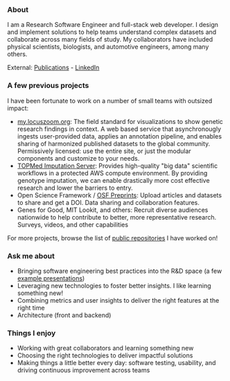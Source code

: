 ### About
I am a Research Software Engineer and full-stack web developer. I design and implement solutions to help teams understand complex datasets and collaborate across many fields of study. My collaborators have included physical scientists, biologists, and automotive engineers, among many others.

External: [Publications](https://scholar.google.com/citations?user=0KqYlQkAAAAJ&hl=en) - [LinkedIn](https://www.linkedin.com/in/abought)

### A few previous projects
I have been fortunate to work on a number of small teams with outsized impact:

* [my.locuszoom.org](https://my.locuszoom.org): The field standard for visualizations to show genetic research findings in context. A web based service that asynchronougly ingests user-provided data, applies an annotation pipeline, and enables sharing of harmonized published datasets to the global community. Permissively licensed: use the entire site, or just the modular components and customize to your needs.
* [TOPMed Imputation Server](https://imputation.biodatacatalyst.nhlbi.nih.gov/#!): Provides high-quality "big data" scientific workflows in a protected AWS compute environment. By providing genotype imputation, we can enable drastically more cost effective research and lower the barriers to entry.
* Open Science Framework / [OSF Preprints](https://osf.io/preprints/): Upload articles and datasets to share and get a DOI. Data sharing and collaboration features.
* Genes for Good, MIT Lookit, and others: Recruit diverse audiences nationwide to help contribute to better, more representative research. Surveys, videos, and other capabilities

For more projects, browse the list of [public repositories](https://github.com/abought?tab=repositories) I have worked on!

### Ask me about
* Bringing software engineering best practices into the R&D space (a few [example presentations](https://github.com/abought/slides/))
* Leveraging new technologies to foster better insights. I like learning something new!
* Combining metrics and user insights to deliver the right features at the right time
* Architecture (front and backend)

### Things I enjoy
* Working with great collaborators and learning something new
* Choosing the right technologies to deliver impactful solutions
* Making things a little better every day: software testing, usability, and driving continuous improvement across teams
